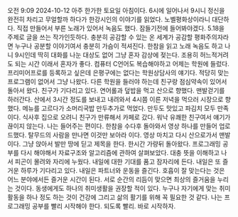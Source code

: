오전 9:09 2024-10-12
아주 한가한 토요일 아침이다. 6시에 일어나서 9시니 정신을 완전히 차리고
무얼할까 하다가 한강시인의 이야기를 읽었다. 노벨평화상이라니 대단하다.
직접 만들어서 부른 노래가 있어서 녹음도 했다. 잠들기전에 들어봐야겠다.
5.18을 주제로 글을 쓰는 작가인듯하다. 충분히 공감할 수 있는 온 세계가 공감할
평화주의자라면 누구나 공분할 이야기여서 충분히 가슴이 적셔진다.
한참을 읽고 노래 녹음도 하고 나니 9시인데 딱히 대화를 나눈 대상도 없어 그냥 혼자
감상에 젖는다. 조용히 허느적거려도 되는 시간 이래서 혼자가 좋다.
컴퓨터 C언어도 복습해야하고 어제는 학원에 들렀다. 프리미어프로를 등록하고 싶은데
은평구에는 없다는 학원상담사의 얘기다.
적당히 맞는 프로그램이 없어서 그냥 나왔다. 다른 학원을 들러야 하는데 친구랑 점심약속이
있어서 돌아서 왔다. 친구가 기다리고 있다. 연어롤과 덮밥을 먹고 산으로 향했다. 맨발걷기를
하러간다. 산에서 3시간 정도를 보내고 내려와서 4시쯤 이른 저녁을 먹으러 시장으로 향했다.
메뉴를 고르다가 소머리국밥 만두추가로 먹었다. 만두도 맛있고 파김치 모두 만족이다.
식사후 집으로 오려니 친구가 만류해서 카페로 갔다. 워낙 유쾌한 친구여서 얘기가 끊이지 않는다.
나는 들어주는 편이다. 한참을 수다후 돌아와서 영상 하나를 만들어 업로드했다.
탈무드의 사람을 만나면 이것만 보아라 이다. 영상 마치고 다시 산으로가서 맨발이다.
그냥 앉아서 발만 땅에 딛고 제목을 한다. 한시간 가량뒤 돌아왔다.
프로그래밍 공부를 다시 해야해서 자료구조와 알고리즘에 관하여 살펴보았다.
대충 뜻을 이해하고 나서 피곤이 몰려와 자리에 누웠다.
내일에 대한 기대를 품고 잠자리에 든다.
내일은 또 즐거운 하루가 기다리고 있다.
내일은 파트너와 운동을 즐긴다. 호흡이 잘 맞는다는 것은 어느 분야에서든 즐거운 시간이 된다.
서로 순간의 리듬이 맞으면 최상의 즐거움을 누리는 것이다.
동생에게도 하나의 취미생활을 권장할 적이 있다.
누구나 자기에게 맞는 취미활동을 하나 정도 하는 것이 건강에 그리고 삶의 활기를 위해 꼭
필요한 것 같다.
나는 프로그래밍 공부를 빨리 시작해야 한다. 되도록 빨리. 바로 시작하자.